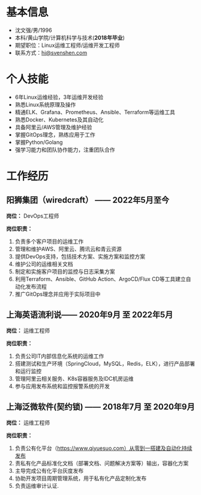 # 基本信息

- 沈文强/男/1996 
 - 本科/黄山学院/计算机科学与技术(**2018年毕业**)
 - 期望职位：Linux运维工程师/运维开发工程师
- 联系方式：hi@svenshen.com

# 个人技能

- 6年Linux运维经验，3年运维开发经验
- 熟悉Linux系统原理及操作
- 精通ELK、Grafana、Prometheus、Ansible、Terraform等运维工具
- 熟悉Docker、Kubernetes及其自动化
- 具备阿里云/AWS管理及维护经验
- 掌握GitOps理念，熟练应用于工作
- 掌握Python/Golang
- 强学习能力和团队协作能力，注重团队合作

# 工作经历

## 阳狮集团（wiredcraft） —— 2022年5月至今

**岗位：** DevOps工程师

**岗位职责：**

1. 负责多个客户项目的运维工作
2. 管理和维护AWS、阿里云、腾讯云和青云资源
3. 提供DevOps支持，包括技术方案、实施方案和监控方案
4. 维护公司的运维相关文档
5. 制定和实施客户项目的监控与日志采集方案
6. 利用Terraform、Ansible、GitHub Action、ArgoCD/Flux CD等工具建立自动化发布流程
7. 推广GitOps理念并应用于实际项目中

<!-- ### 一、SuitSupply Omni

**描述：** 这是一个suitsupply的电商网站，在阿里云托管ACK集群上进行部署，微服务架构，使用postgres数据库。

**岗位职责：**

1. 使用Terraform创建阿里云资源
2. 负责自动化CI/CD方案的实施，使用GitHub Action 和 FLuxCD
3. 负责监控方案的制定和实施，使用Grafana、Prometheus、telegrf、influxDB
4. 负责日志采集方案的制定和实施， 使用ELK
5. 负责日常错误排查

### 二、Cybex APP

**描述：**该APP主要是Cybex公司面向欧洲用户开发的一款 APP，包含安卓端和IOS端，后端组件部署在AWS EKS上， 使用Mysql数据库。

**岗位职责：**

1. 前期同开发同事一起制定技术方案。
2. 使用Terraform创建所有AWS资源。
3. 负责所有kubernetes manifest的编写。
4. 使用Github Action 和 argoCD 进行项目的自动化集成和部署。
5. 使用 CloudWatch 进行日志和监控指标的采集。 -->

## 上海英语流利说—— 2020年9月 至 2022年5月

**岗位：** 运维工程师

**岗位职责：**

1. 负责公司IT内部信息化系统的运维工作
2. 搭建测试和生产环境（SpringCloud，MySQL，Redis，ELK），进行产品部署和运行监控
3. 管理阿里云相关服务、K8s容器服务及IDC机房运维
4. 参与应用发布系统和监控报警系统的开发

<!-- ### 一、日志及监控系统搭建及开发（流利说）

**主要职责：**

1. 搭建Zabbix和Prometheus监控系统，接入IDC和阿里云服务告警监控
2. 搭建高可用ELK平台，接入服务器、网络设备和应用数据日志，使用Grafana进行监控展示
3. 自研监控告警平台，实现灵活可配置的告警推送、分析和处理功能，接入ELK日志系统

### 二、应用容器化改造（流利说）

**描述：**将公司内部信息化产品SpringCloud应用迁移至阿里云K8s托管集群

**主要职责：**

1. 利用阿里云K8s搭建SpringCloud基础服务组件及SpringBoot应用
2. 制定和实施迁移方案，标准化Deployment和Dockerfile编写
3. 配置K8s监控系统Prometheus，接入阿里云SLS日志系统
4. 参与开发自动化发布平台，支持CI/CD流程

**业绩：**节省公司阿里云服务器费用约20%，实现线上业务系统滚动发布和宕机自愈 -->

## 上海泛微软件(契约锁) —— 2018年7月 至 2020年9月

**岗位：** 运维工程师

**岗位职责：**

1. 负责公有化平台（https://www.qiyuesuo.com）从零到一搭建及自动化持续发布
2. 责私有化产品标准化文档（部署文档、问题解决方案等）输出，容器化方案
3. 主导完成公有化平台灰度发布
4. 协助开发项目周期管理系统，用于私有化产品定制化发布
5. 负责运维审计认证.

<!-- ### 一、公有云平台(https://www.qiyuesuo.com)

**描述：**该平台主要采用 Java + NodeJs 编写，全部部署在阿里云平台上.

**主要职责：**

1. 负责 Git 仓库、jira 缺陷管理平台、CI/CD持续集成、Wiki 知识库平台的前期搭建及集成.
2. 负责各类环境（生产环境、预发环境、测试环境、开发环境）系统搭建和维护.
3. 负责产品交付部署、日常运维、线上变更.
4. 巩固云平台网络安全防护.
5. 主导完成云平台三级等保认证与可信云认证.
6. 负责云平台重要数据实时灾备.

### 二 、云平台灰度发布

1. 负责前期调研及⽅案确定.

2. 负责灰度发布调整⾃动化脚本编写.

3. 负责灰度发布调整完成后测试⽅案的确定.
4. 负责发布系统与需求管理平台集成功能 、CI/CD ⼯具集成功能 开发. -->

